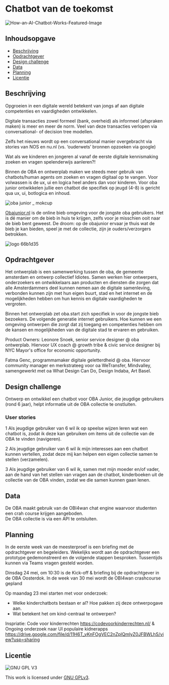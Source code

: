 # Chatbot van de toekomst

![How-an-AI-Chatbot-Works-Featured-Image](https://user-images.githubusercontent.com/16196640/169023877-22d6ee0a-4d9e-4bce-abcc-bccd8ef6f506.png)

## Inhoudsopgave
  * [Beschrijving](#beschrijving)
  * [Opdrachtgever](#opdrachtgever)
  * [Design challenge](#design-challege)
  * [Data](#data)
  * [Planning](#planning)
  * [Licentie](#licentie)

## Beschrijving
Opgroeien in een digitale wereld betekent van jongs af aan digitale competenties en vaardigheden ontwikkelen.

Digitale transacties zowel formeel (bank, overheid) als informeel (afspraken maken) is meer en meer de norm. Veel van deze transacties verlopen via conversational- of decision tree modellen.

Zelfs het nieuws wordt op een conversational manier overgebracht via stories van NOS en nu.nl (vs. ‘ouderwets’ bronnen opzoeken via google)

Wat als we kinderen en jongeren al vanaf de eerste digitale kennismaking zoeken en vragen spelenderwijs aanleren?!

Binnen de OBA en ontwerplab maken we steeds meer gebruik van chatbots/human agents om zoeken en vragen digitaal op te vangen. Voor volwassen is de ux, ui en logica heel anders dan voor kinderen. Voor oba junior ontwikkelen jullie een chatbot die specifiek op jeugd (4-8) is gericht qua ux, ui, botlogica en inhoud.

![oba junior _ mokcup](https://user-images.githubusercontent.com/16196640/169024369-4bccc642-c396-4f93-9fbe-e6d429ab8eb8.png)

[Obajunior.nl](https://www.obajunior.nl/) is de online bieb omgeving voor de jongste oba gebruikers. Het is dé manier om de bieb in huis te krijgen, zelfs voor je misschien ooit naar de bieb bent geweest. De droom: op de obajunior ervaar je thuis wat de bieb je kan bieden, speel je met de collectie, zijn je ouders/verzorgers betrokken.

![logo 66b1d35](https://user-images.githubusercontent.com/16196640/169024606-1bbaee6e-33fa-4fb4-a853-3b10edd5f43a.png)

## Opdrachtgever
Het ontwerplab is een samenwerking tussen de oba, de gemeente amsterdam en ontwerp collectief Idiotes. Samen werken hier ontwerpers, onderzoekers en ontwikkelaars aan producten en diensten die zorgen dat alle Amsterdammers deel kunnen nemen aan de digitale samenleving, verbonden kunnen zijn met hun eigen buurt, stad en het internet en de mogelijkheden hebben om hun kennis en digitale vaardigheden te vergroten.

Binnen het ontwerplab zet oba.start zich specifiek in voor de jongste bieb bezoekers. De volgende generatie internet gebruikers. Hoe kunnen we een omgeving ontwerpen die zorgt dat zij toegang en competenties hebben om de kansen en mogelijkheden van de digitale stad te ervaren en gebruiken.

Product Owners: 
Leonore Snoek, senior service designer @ oba ontwerplab. Hiervoor UX coach @ growth tribe & civic service designer bij NYC Mayor's office for economic opportunity. 

Fatma Genc, programmamaker digitale geletterdheid @ oba. Hiervoor community manager en merkstrateeg voor oa WeTransfer, Mindvalley, samengewerkt met oa What Design Can Do, Design Indaba, Art Basel.

## Design challenge
Ontwerp en ontwikkel een chatbot voor OBA Junior, die jeugdige gebruikers (rond 6 jaar), helpt informatie uit de OBA collectie te onstluiten.

### User stories
1 Als jeugdige gebruiker van 6 wil ik op speelse wijzen leren wat een chatbot is, zodat ik deze kan gebruiken om items uit de collectie van de OBA te vinden (navigeren).

2 Als jeugdige gebruiker van 6 wil ik mijn interesses aan een chatbot kunnen vertellen, zodat deze mij kan helpen een eigen collectie samen te stellen (verzamelen).

3 Als jeugdige gebruiker van 6 wil ik, samen met mijn moeder en/of vader, aan de hand van het stellen van vragen aan de chatbot, kinderboeken uit de collectie van de OBA vinden, zodat we die samen kunnen gaan lenen.  

## Data
De OBA maakt gebruik van de OBI4wan chat engine waarvoor studenten een crah course krijgen aangeboden.  
De OBA collectie is via een API te ontsluiten.

## Planning
In de eerste week van de meesterproef is een briefing met de opdrachtgever en begeleiders. Wekelijks wordt aan de opdrachtgever een prototype gedemonstreerd en de volgende stappen besproken. Tussentijds kunnen via Teams vragen gesteld worden.

Dinsdag 24 mei, om 10:30 is de Kick-off & briefing bij de opdrachtgever in de OBA Oosterdok.
In de week van 30 mei wordt de OBI4wan crashcourse gepland

Op maandag 23 mei starten met voor onderzoek: 
- Welke kinderchatbots bestaan er al? Hoe pakken zij deze ontwerpogave aan.
- Wat betekent het om kind-centraal te ontwerpen? 

Inspriatie:
Code voor kinderrechten https://codevoorkinderrechten.nl/ &
Ongoing onderzoek naar UI populaire kidnerapps https://drive.google.com/file/d/11H6T_vKnFOgVEC2nZplQmlyZ0JFBWLhS/view?usp=sharing

## Licentie

![GNU GPL V3](https://www.gnu.org/graphics/gplv3-127x51.png)

This work is licensed under [GNU GPLv3](./LICENSE).
